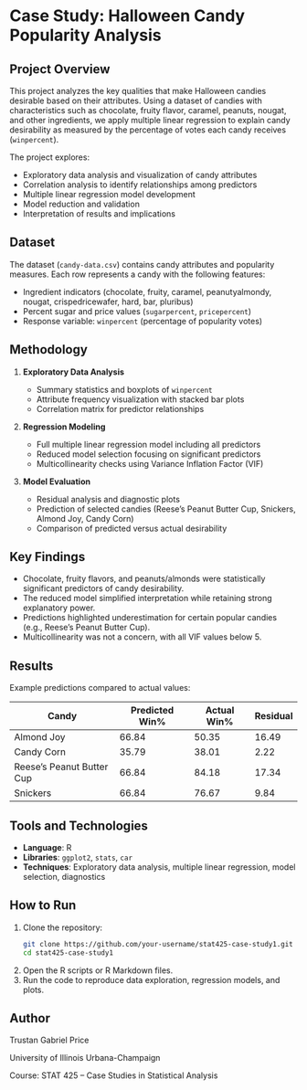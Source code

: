 # Case Study: Halloween Candy Popularity Analysis

## Project Overview
This project analyzes the key qualities that make Halloween candies desirable based on their attributes. Using a dataset of candies with characteristics such as chocolate, fruity flavor, caramel, peanuts, nougat, and other ingredients, we apply multiple linear regression to explain candy desirability as measured by the percentage of votes each candy receives (`winpercent`).

The project explores:
- Exploratory data analysis and visualization of candy attributes
- Correlation analysis to identify relationships among predictors
- Multiple linear regression model development
- Model reduction and validation
- Interpretation of results and implications

## Dataset
The dataset (`candy-data.csv`) contains candy attributes and popularity measures. Each row represents a candy with the following features:
- Ingredient indicators (chocolate, fruity, caramel, peanutyalmondy, nougat, crispedricewafer, hard, bar, pluribus)
- Percent sugar and price values (`sugarpercent`, `pricepercent`)
- Response variable: `winpercent` (percentage of popularity votes)

## Methodology
1. **Exploratory Data Analysis**
   - Summary statistics and boxplots of `winpercent`
   - Attribute frequency visualization with stacked bar plots
   - Correlation matrix for predictor relationships

2. **Regression Modeling**
   - Full multiple linear regression model including all predictors
   - Reduced model selection focusing on significant predictors
   - Multicollinearity checks using Variance Inflation Factor (VIF)

3. **Model Evaluation**
   - Residual analysis and diagnostic plots
   - Prediction of selected candies (Reese’s Peanut Butter Cup, Snickers, Almond Joy, Candy Corn)
   - Comparison of predicted versus actual desirability

## Key Findings
- Chocolate, fruity flavors, and peanuts/almonds were statistically significant predictors of candy desirability.
- The reduced model simplified interpretation while retaining strong explanatory power.
- Predictions highlighted underestimation for certain popular candies (e.g., Reese’s Peanut Butter Cup).
- Multicollinearity was not a concern, with all VIF values below 5.

## Results
Example predictions compared to actual values:

| Candy                     | Predicted Win% | Actual Win% | Residual |
|----------------------------|----------------|-------------|----------|
| Almond Joy                 | 66.84          | 50.35       | 16.49    |
| Candy Corn                 | 35.79          | 38.01       | 2.22     |
| Reese’s Peanut Butter Cup  | 66.84          | 84.18       | 17.34    |
| Snickers                   | 66.84          | 76.67       | 9.84     |

## Tools and Technologies
- **Language**: R
- **Libraries**: `ggplot2`, `stats`, `car`
- **Techniques**: Exploratory data analysis, multiple linear regression, model selection, diagnostics

## How to Run
1. Clone the repository:
   ```bash
   git clone https://github.com/your-username/stat425-case-study1.git
   cd stat425-case-study1
2. Open the R scripts or R Markdown files.
3. Run the code to reproduce data exploration, regression models, and plots.

## Author

Trustan Gabriel Price

University of Illinois Urbana-Champaign

Course: STAT 425 – Case Studies in Statistical Analysis
